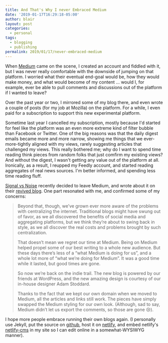 ```yaml
---
title: And That's Why I never Embraced Medium
date: '2019-01-17T16:29:18-05:00'
author: blair
layout: post
categories:
  - personal
tags:
  - blogging
  - publishing
permalink: 2019/01/17/never-embraced-medium
---
```

When [Medium](https://medium.com) came on the scene, I created an account and fiddled with it, but I was never really comfortable with the downside of jumping on that platform.  I worried what their eventual end-goal would be, how they would make money, and what would become of my content ... would I, for example, ever be able to pull comments and discussions out of the platform if I wanted to leave?

Over the past year or two, I mirrored some of my blog there, and even wrote a couple of posts (for my job at Mozilla) on the platform. For a while, I even paid for a subscription to support this new experimental platform.

Sometime last year I cancelled my subscription, mostly because I'd started for feel like the platform was an even more extreme kind of filter bubble than Facebook or Twitter. One of the big reasons was that the daily digest emails became more and more narrow, showing me things that we ever-more-tightly aligned with my views, rarely suggesting articles that challenged my views. This really bothered me; why do I want to spend time reading think pieces from random folks that just comfirm my existing views? And without the digest, I wasn't getting any value out of the platform at all. Ironically, as a result, I reupped my Feedly account, and started reading aggregates of real news sources.  I'm better informed, and spending less time reading fluff.

[Signal vs Noise](https://m.signalvnoise.com/) recently decided to leave Medium, and wrote about it on their [revived blog](https://m.signalvnoise.com/signal-v-noise-exits-medium/). One part resonated with me, and confirmed some of my concerns:
> Beyond that, though, we’ve grown ever more aware of the problems with centralizing the internet. Traditional blogs might have swung out of favor, as we all discovered the benefits of social media and aggregating platforms, but we think they’re about to swing back in style, as we all discover the real costs and problems brought by such centralization.
>
> That doesn’t mean we regret our time at Medium. Being on Medium helped propel some of our best writing to a whole new audience. But these days there’s less of a “what Medium is doing for us”, and a whole lot more of “what we’re doing for Medium”. It was a good time while it lasted, but good times are gone.
>
> So now we’re back on the indie trail. The new blog is powered by our friends at WordPress, and the new amazing design is courtesy of our in-house designer Adam Stoddard.
>
> Thanks to the fact that we kept our own domain when we moved to Medium, all the articles and links still work. The pieces have simply swapped the Medium styling for our own look. (Although, sad to say, Medium didn’t let us export the comments, so those are gone 😢). 

I hope more people embrace running their own blogs again. (I personally use Jekyll, put the source on [github](https://github.com/blairmacintyre/blairmacintyre.me), host it on [netlify](https://netlify.com), and embed netlify's [netlify-cms](https://github.com/netlify/netlify-cms) in my site so I can edit online in a somewhat-WYSIWYG manner). 
